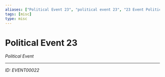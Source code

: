 ```yaml
---
aliases: ["Political Event 23", "political event 23", "23 Event Political"]
tags: [misc]
type: misc
---
```


# Political Event 23

*Political Event*

---
*ID: EVENT00022*